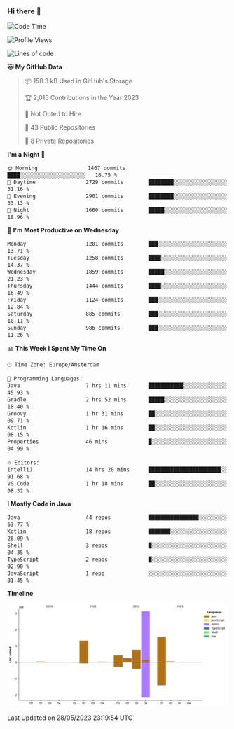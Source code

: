 ### Hi there 👋


<!--START_SECTION:waka-->
![Code Time](http://img.shields.io/badge/Code%20Time-3%2C235%20hrs%206%20mins-blue)

![Profile Views](http://img.shields.io/badge/Profile%20Views-1-blue)

![Lines of code](https://img.shields.io/badge/From%20Hello%20World%20I%27ve%20Written-7.5%20million%20lines%20of%20code-blue)

**🐱 My GitHub Data** 

> 📦 158.3 kB Used in GitHub's Storage 
 > 
> 🏆 2,015 Contributions in the Year 2023
 > 
> 🚫 Not Opted to Hire
 > 
> 📜 43 Public Repositories 
 > 
> 🔑 8 Private Repositories 
 > 
**I'm a Night 🦉** 

```text
🌞 Morning                1467 commits        ████░░░░░░░░░░░░░░░░░░░░░   16.75 % 
🌆 Daytime                2729 commits        ████████░░░░░░░░░░░░░░░░░   31.16 % 
🌃 Evening                2901 commits        ████████░░░░░░░░░░░░░░░░░   33.13 % 
🌙 Night                  1660 commits        █████░░░░░░░░░░░░░░░░░░░░   18.96 % 
```
📅 **I'm Most Productive on Wednesday** 

```text
Monday                   1201 commits        ███░░░░░░░░░░░░░░░░░░░░░░   13.71 % 
Tuesday                  1258 commits        ████░░░░░░░░░░░░░░░░░░░░░   14.37 % 
Wednesday                1859 commits        █████░░░░░░░░░░░░░░░░░░░░   21.23 % 
Thursday                 1444 commits        ████░░░░░░░░░░░░░░░░░░░░░   16.49 % 
Friday                   1124 commits        ███░░░░░░░░░░░░░░░░░░░░░░   12.84 % 
Saturday                 885 commits         ███░░░░░░░░░░░░░░░░░░░░░░   10.11 % 
Sunday                   986 commits         ███░░░░░░░░░░░░░░░░░░░░░░   11.26 % 
```


📊 **This Week I Spent My Time On** 

```text
🕑︎ Time Zone: Europe/Amsterdam

💬 Programming Languages: 
Java                     7 hrs 11 mins       ███████████░░░░░░░░░░░░░░   45.93 % 
Gradle                   2 hrs 52 mins       █████░░░░░░░░░░░░░░░░░░░░   18.40 % 
Groovy                   1 hr 31 mins        ██░░░░░░░░░░░░░░░░░░░░░░░   09.71 % 
Kotlin                   1 hr 16 mins        ██░░░░░░░░░░░░░░░░░░░░░░░   08.15 % 
Properties               46 mins             █░░░░░░░░░░░░░░░░░░░░░░░░   04.99 % 

🔥 Editors: 
IntelliJ                 14 hrs 20 mins      ███████████████████████░░   91.68 % 
VS Code                  1 hr 18 mins        ██░░░░░░░░░░░░░░░░░░░░░░░   08.32 % 
```

**I Mostly Code in Java** 

```text
Java                     44 repos            ████████████████░░░░░░░░░   63.77 % 
Kotlin                   18 repos            ███████░░░░░░░░░░░░░░░░░░   26.09 % 
Shell                    3 repos             █░░░░░░░░░░░░░░░░░░░░░░░░   04.35 % 
TypeScript               2 repos             █░░░░░░░░░░░░░░░░░░░░░░░░   02.90 % 
JavaScript               1 repo              ░░░░░░░░░░░░░░░░░░░░░░░░░   01.45 % 
```



**Timeline**

![Lines of Code chart](https://raw.githubusercontent.com/powercasgamer/powercasgamer/master/assets/bar_graph.png)


 Last Updated on 28/05/2023 23:19:54 UTC
<!--END_SECTION:waka-->
